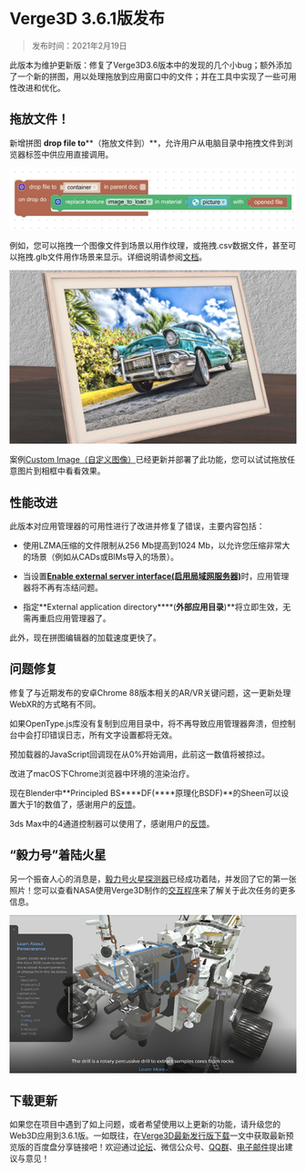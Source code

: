 # Verge3D 3.6.1版发布

> 发布时间：2021年2月19日


此版本为维护更新版：修复了Verge3D3.6版本中的发现的几个小bug；额外添加了一个新的拼图，用以处理拖放到应用窗口中的文件；并在工具中实现了一些可用性改进和优化。



## 拖放文件！

新增拼图 **drop file to****（拖放文件到）**，允许用户从电脑目录中拖拽文件到浏览器标签中供应用直接调用。

![img](_media/puzzle-drop-file-to.jpg)



例如，您可以拖拽一个图像文件到场景以用作纹理，或拖拽.csv数据文件，甚至可以拖拽.glb文件用作场景来显示。详细说明请参阅[文档](https://www.soft8soft.com/docs/manual/en/puzzles/HTML.html#drop_file_to)。



![img](_media/custom-image-drop-file.jpg)



案例[Custom Image（自定义图像）](https://cdn.soft8soft.com/demo/applications/custom_image/custom_image.html)已经更新并部署了此功能，您可以试试拖放任意图片到相框中看看效果。



## 性能改进

此版本对应用管理器的可用性进行了改进并修复了错误，主要内容包括：

- 使用LZMA压缩的文件限制从256 Mb提高到1024 Mb，以允许您压缩非常大的场景（例如从CADs或BIMs导入的场景）。
- 当设置[**Enable external server interface(启用局域网服务器)**](https://www.soft8soft.com/docs/manual/en/introduction/App-Manager.html#App_Manager_Settings)时，应用管理器将不再有冻结问题。

- 指定**External application directory****(****外部应用目录****)**将立即生效，无需再重启应用管理器了。



此外，现在拼图编辑器的加载速度更快了。



## 问题修复

修复了与近期发布的安卓Chrome 88版本相关的AR/VR关键问题，这一更新处理WebXR的方式略有不同。



如果OpenType.js库没有复制到应用目录中，将不再导致应用管理器奔溃，但控制台中会打印错误日志，所有文字设置都将无效。



预加载器的JavaScript回调现在从0%开始调用，此前这一数值将被掠过。



改进了macOS下Chrome浏览器中环境的渲染治疗。



现在Blender中**Principled BS****DF(****原理化BSDF)**的Sheen可以设置大于1的数值了，感谢用户的[反馈](https://www.soft8soft.com/topic/sheen-not-working-in-3-6/)。



3ds Max中的4通道控制器可以使用了，感谢用户的[反馈](https://www.soft8soft.com/topic/colormap-stopped-to-work/)。



## “毅力号”着陆火星

另一个振奋人心的消息是，[毅力号火星探测器](https://mars.nasa.gov/mars2020/)已经成功着陆，并发回了它的第一张照片！您可以查看NASA使用Verge3D制作的[交互程序](https://mp.weixin.qq.com/s/LY0HuoZrSz4v-KovcBFixg)来了解关于此次任务的更多信息。



![img](_media/perseverance-rover-3d-learning.jpg)


## 下载更新

如果您在项目中遇到了如上问题，或者希望使用以上更新的功能，请升级您的Web3D应用到3.6.1版。一如既往，在[Verge3D最新发行版下载](https://mp.weixin.qq.com/s/K-AWZ8smyOUt1pm0lgmpzQ)一文中获取最新预览版的百度盘分享链接吧！欢迎通过[论坛](https://www.soft8soft.com/forums/)、微信公众号、[QQ群](https://shang.qq.com/wpa/qunwpa?idkey=c31cf6597f3ed7ce68bd47aba6bba23049bf973ac6acc59b0a5a7d1bd933b3ea)、[电子邮件](mailto:verge3d@funjoy.tech)提出建议与意见！

